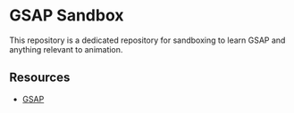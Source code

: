 # GSAP Sandbox

This repository is a dedicated repository for sandboxing to learn GSAP and anything relevant to animation.

## Resources

-   [GSAP](https://greensock.com/gsap/)

